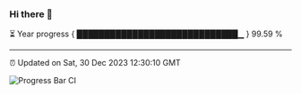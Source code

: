 ### Hi there 👋

⏳ Year progress { █████████████████████████████▁ } 99.59 %

---

⏰ Updated on Sat, 30 Dec 2023 12:30:10 GMT

![Progress Bar CI](https://github.com/ZhaoGui/ZhaoGui/workflows/Progress%20Bar%20CI/badge.svg)
